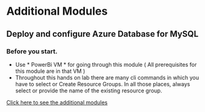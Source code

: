 # Additional Modules

## Deploy and configure Azure Database for MySQL

### Before you start.

* Use * PowerBi VM * for going through this module ( All prerequisites for this module are in that VM )
* Throughout this hands on lab there are many cli commands in which you have to select or Create Resource Groups. In all those places, always select 
or provide the name of the existing resource group.

 

<a href="https://github.com/Microsoft/developer-immersion-data/blob/master/labs/azure-mysql/wordpress-and-mysql/README.md">Click here to see the additional modules</a>

